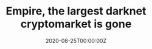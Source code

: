 ---
title: Empire, the largest darknet cryptomarket is gone
link: https://nitter.net/DarkDotFail/status/1298407311434756096
date: 2020-08-25T00:00:00Z
source: "@DarkDotFail"
tags:
- empiremarket
- empireforum
image_header:
---
